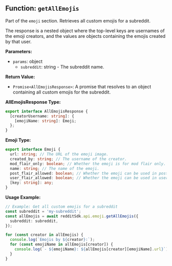 ## Function: `getAllEmojis`

Part of the `emoji` section. Retrieves all custom emojis for a subreddit.

The response is a nested object where the top-level keys are usernames of the emoji creators, and the values are objects containing the emojis created by that user.

**Parameters:**

- `params`: object
  - `subreddit`: string - The subreddit name.

**Return Value:**

- `Promise<AllEmojisResponse>`: A promise that resolves to an object containing all custom emojis for the subreddit.

**AllEmojisResponse Type:**

```typescript
export interface AllEmojisResponse {
  [creatorUsername: string]: {
    [emojiName: string]: Emoji;
  };
}
```

**Emoji Type:**

```typescript
export interface Emoji {
  url: string; // The URL of the emoji image.
  created_by: string; // The username of the creator.
  mod_flair_only: boolean; // Whether the emoji is for mod flair only.
  name: string; // The name of the emoji.
  post_flair_allowed: boolean; // Whether the emoji can be used in post flair.
  user_flair_allowed: boolean; // Whether the emoji can be used in user flair.
  [key: string]: any;
}
```

**Usage Example:**

```typescript
// Example: Get all custom emojis for a subreddit
const subreddit = 'my-subreddit';
const allEmojis = await redditSdk.api.emoji.getAllEmojis({
  subreddit: subreddit,
});

for (const creator in allEmojis) {
  console.log(`Emojis by ${creator}:`);
  for (const emojiName in allEmojis[creator]) {
    console.log(`- ${emojiName}: ${allEmojis[creator][emojiName].url}`);
  }
}
``` 